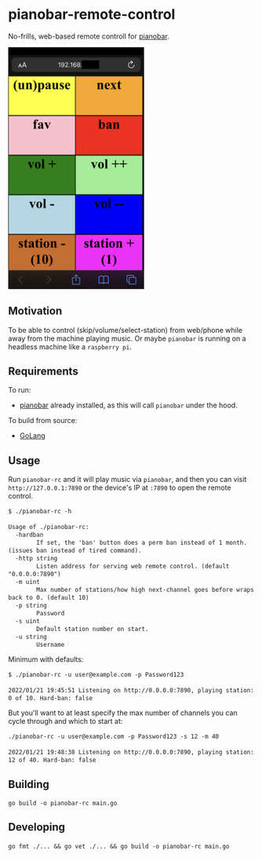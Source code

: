 # pianobar-remote-control

No-frills, web-based remote controll for [pianobar](https://github.com/PromyLOPh/pianobar).

<img src="screenshot-pianobar-rc.png" style="width: 55%; max-width: 360px;"/>

## Motivation

To be able to control (skip/volume/select-station) from web/phone while away from the machine playing music.  Or maybe `pianobar` is running on a headless machine like a `raspberry pi`.

## Requirements
To run:
* [pianobar](https://github.com/PromyLOPh/pianobar) already installed, as this will call `pianobar` under the hood.

To build from source:
* [GoLang](https://go.dev/)


## Usage
Run `pianobar-rc` and it will play music via `pianobar`, and then you can visit `http://127.0.0.1:7890` or the device's IP at `:7890` to open the remote control.

```
$ ./pianobar-rc -h

Usage of ./pianobar-rc:
  -hardban
    	If set, the 'ban' button does a perm ban instead of 1 month. (issues ban instead of tired command).
  -http string
    	Listen address for serving web remote control. (default "0.0.0.0:7890")
  -m uint
    	Max number of stations/how high next-channel goes before wraps back to 0. (default 10)
  -p string
    	Password
  -s uint
    	Default station number on start.
  -u string
    	Username
```

Minimum with defaults:
```
$ ./pianobar-rc -u user@example.com -p Password123

2022/01/21 19:45:51 Listening on http://0.0.0.0:7890, playing station: 0 of 10. Hard-ban: false
```

But you'll want to at least specify the max number of channels you can cycle through and which to start at:

```
./pianobar-rc -u user@example.com -p Password123 -s 12 -m 40

2022/01/21 19:48:38 Listening on http://0.0.0.0:7890, playing station: 12 of 40. Hard-ban: false
```

## Building
```
go build -o pianobar-rc main.go
```

## Developing

```
go fmt ./... && go vet ./... && go build -o pianobar-rc main.go
```